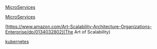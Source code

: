 [MicroServices](http://eventuate.io/)

[MicroServices](http://microservices.io/)

[https://www.amazon.com/Art-Scalability-Architecture-Organizations-Enterprise/dp/0134032802](The Art of Scalability)

[kubernetes](https://kubernetes.io/)
